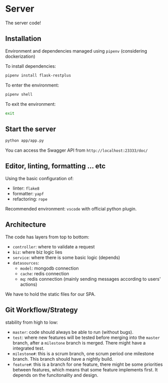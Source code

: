 # Server

The server code!

## Installation

Environment and dependencies managed using `pipenv`
(considering dockerization)

To install dependencies:

```bash
pipenv install flask-restplus
```

To enter the environment:

```bash
pipenv shell
```

To exit the environment:

```bash
exit
```

## Start the server

```bash
python app/app.py
```

You can access the Swagger API from `http://localhost:23333/doc/`

## Editor, linting, formatting ... etc

Using the basic configuration of:

- linter: `flake8`
- formatter: `yapf`
- refactoring: `rope`

Recommended environment: `vscode` with official python plugin.

## Architecture

The code has layers from top to bottom:

- `controller`: where to validate a request
- `biz`: where biz logic lies
- `service`: where there is some basic logic (depends)
- `datasources`:
  - `model`: mongodb connection
  - `cache`: redis connection
  - `mq`: redis connection (mainly sending messages according to users' actions)

We have to hold the static files for our SPA.

## Git Workflow/Strategy

stability from high to low:

- `master`: code should always be able to run (without bugs).
- `test`: where new features will be tested before merging into the `master` branch, after a `milestone` branch is merged. There might have a integrated test.
- `milestone#`: this is a scrum branch, one scrum period one milestone branch. This branch should have a nightly build.
- `feature#`: this is a branch for one feature, there might be some priorities between features, which means that some feature implements first. It depends on the funcitonality and design.
